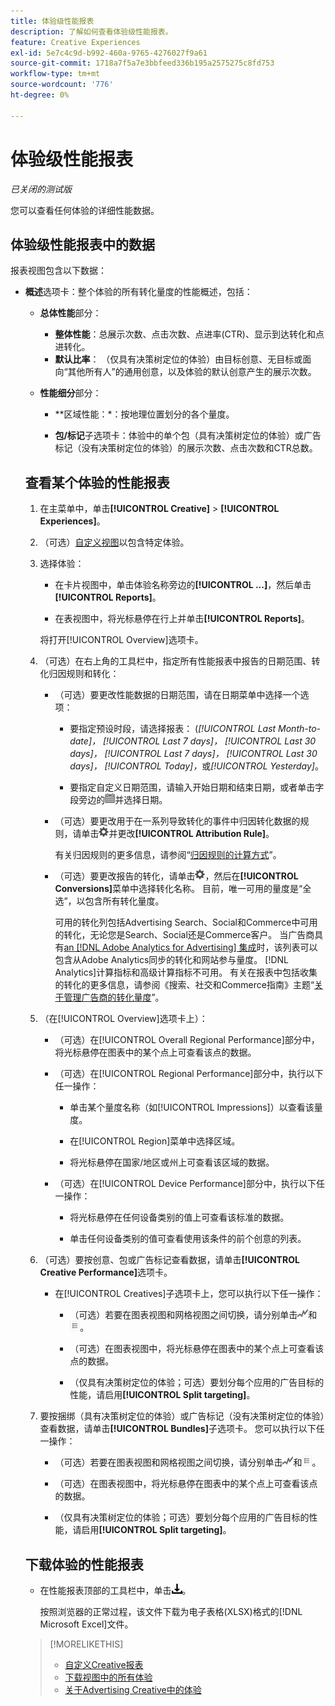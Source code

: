 ```yaml
---
title: 体验级性能报表
description: 了解如何查看体验级性能报表。
feature: Creative Experiences
exl-id: 5e7c4c9d-b992-460a-9765-4276027f9a61
source-git-commit: 1718a7f5a7e3bbfeed336b195a2575275c8fd753
workflow-type: tm+mt
source-wordcount: '776'
ht-degree: 0%

---
```


# 体验级性能报表

*已关闭的测试版*

您可以查看任何体验的详细性能数据。

## 体验级性能报表中的数据

报表视图包含以下数据：

* **概述**&#x200B;选项卡：整个体验<!-- Currently, the only metric in the settings list at the top of this main tab is "Select All." -->的所有转化量度的性能概述，包括：

   * **总体性能**&#x200B;部分：

      * **整体性能**：总展示次数、点击次数、点进率(CTR)、显示到达转化和点进转化。

     <!--
     ![Overall performance](/help/creative/assets/experience-report-overall-performance.png "Overall performance"){width="100" zoomable="yes"}
          -->

      * **默认比率**： （仅具有决策树定位的体验）由目标创意、无目标或面向“其他所有人”的通用创意，以及体验的默认创意产生的展示次数。

     <!--
     ![Default rate](/help/creative/assets/experience-report-default-rate.png "Default rate"){width="100" zoomable="yes"} 
     -->

   * **性能细分**&#x200B;部分：

      * **区域性能：*：按地理位置划分的各个量度。

        <!--   
      ![Regional performance](/help/creative/assets/experience-report-regional-performance.png "Regional performance"){width="100" zoomable="yes"}
      -->

      * **设备性能：**&#x200B;按设备类型、操作系统和浏览器列出的各个量度。 （可选）单击任何设备类别的值以查看符合该条件的前10个创意的列表。

        <!--    
      ![Device performance](/help/creative/assets/experience-report-device-performance.png "Device performance"){width="100" zoomable="yes"}
      -->

* **Creative性能**&#x200B;选项卡*：按创意和捆绑包或广告标记显示的性能概述，包括：

   * **创意内容**&#x200B;子选项卡：体验中每个创意内容的展示次数、点击次数和CTR总数。<!-- No breakdown yet for the individual ad elements and/or the served ads. -->

   * **包/标记**&#x200B;子选项卡：体验中的单个包（具有决策树定位的体验）或广告标记（没有决策树定位的体验）的展示次数、点击次数和CTR总数。

## 查看某个体验的性能报表

1. 在主菜单中，单击&#x200B;**[!UICONTROL Creative]** > **[!UICONTROL Experiences]**。

1. （可选）[自定义视图](/help/creative/introduction/customize-data-views.md)以包含特定体验。

1. 选择体验：

   * 在卡片视图中，单击体验名称旁边的&#x200B;**[!UICONTROL ...]**，然后单击&#x200B;**[!UICONTROL Reports]**。

   * 在表视图中，将光标悬停在行上并单击&#x200B;**[!UICONTROL Reports]**。

   将打开[!UICONTROL Overview]选项卡。

1. （可选）在右上角的工具栏中，指定所有性能报表中报告的日期范围、转化归因规则和转化：

   * （可选）要更改性能数据的日期范围，请在日期菜单中选择一个选项：

      * 要指定预设时段，请选择报表： (*[!UICONTROL Last Month-to-date]，* *[!UICONTROL Last 7 days]，* *[!UICONTROL Last 30 days]，* *[!UICONTROL Last 7 days]，* *[!UICONTROL Last 30 days]，* *[!UICONTROL Today]，*&#x200B;或&#x200B;*[!UICONTROL Yesterday]*。

      * 要指定自定义日期范围，请输入开始日期和结束日期，或者单击字段旁边的![日历图标](/help/search-social-commerce/assets/calendar.png)并选择日期。

   * （可选）要更改用于在一系列导致转化的事件中归因转化数据的规则，请单击![设置](/help/creative/assets/settings.png)并更改&#x200B;**[!UICONTROL Attribution Rule]**。

     有关归因规则的更多信息，请参阅“[归因规则的计算方式](/help/search-social-commerce/reports/attribution-rules.md)”。

   * （可选）要更改报告的转化，请单击![设置](/help/creative/assets/settings.png)，然后在&#x200B;**[!UICONTROL Conversions]**&#x200B;菜单中选择转化名称。 目前，唯一可用的量度是“全选”，以包含所有转化量度。

     可用的转化列包括Advertising Search、Social和Commerce中可用的转化，无论您是Search、Social还是Commerce客户。 当广告商具有[an [!DNL Adobe Analytics for Advertising] 集成](/help/integrations/analytics/overview.md)时，该列表可以包含从Adobe Analytics同步的转化和网站参与量度。 [!DNL Analytics]计算指标和高级计算指标不可用。 有关在报表中包括收集的转化的更多信息，请参阅《搜索、社交和Commerce指南》主题“[关于管理广告商的转化量度](/help/search-social-commerce/admin/conversion-metrics/conversion-metric-about.md)”。

1. （在[!UICONTROL Overview]选项卡上）：

   * （可选）在[!UICONTROL Overall Regional Performance]部分中，将光标悬停在图表中的某个点上可查看该点的数据。

   * （可选）在[!UICONTROL Regional Performance]部分中，执行以下任一操作：

      * 单击某个量度名称（如[!UICONTROL Impressions]）以查看该量度。

      * 在[!UICONTROL Region]菜单中选择区域。

      * 将光标悬停在国家/地区或州上可查看该区域的数据。

   * （可选）在[!UICONTROL Device Performance]部分中，执行以下任一操作：

      * 将光标悬停在任何设备类别的值上可查看该标准的数据。

      * 单击任何设备类别的值可查看使用该条件的前<!-- NN-->个创意的列表。

1. （可选）要按创意、包或广告标记查看数据，请单击&#x200B;**[!UICONTROL Creative Performance]**&#x200B;选项卡。

   * 在[!UICONTROL Creatives]子选项卡上，您可以执行以下任一操作：

      * （可选）若要在图表视图和网格视图之间切换，请分别单击![图表](/help/creative/assets/chart-view-button.png "图表")和![网格](/help/creative/assets/table-view-button.png "网格")。

      * （可选）在图表视图中，将光标悬停在图表中的某个点上可查看该点的数据。

      * （仅具有决策树定位的体验；可选）要划分每个应用的广告目标的性能，请启用&#x200B;**[!UICONTROL Split targeting]**。

1. 要按捆绑（具有决策树定位的体验）或广告标记（没有决策树定位的体验）查看数据，请单击&#x200B;**[!UICONTROL Bundles]**&#x200B;子选项卡。 您可以执行以下任一操作：

   * （可选）若要在图表视图和网格视图之间切换，请分别单击![图表](/help/creative/assets/chart-view-button.png "图表")和![网格](/help/creative/assets/table-view-button.png "网格")。

   * （可选）在图表视图中，将光标悬停在图表中的某个点上可查看该点的数据。

   * （仅具有决策树定位的体验；可选）要划分每个应用的广告目标的性能，请启用&#x200B;**[!UICONTROL Split targeting]**。

## 下载体验的性能报表

* 在性能报表顶部的工具栏中，单击![下载](/help/creative/assets/download.png "下载")。

  按照浏览器的正常过程，该文件下载为电子表格(XLSX)格式的[!DNL Microsoft Excel]文件。

>[!MORELIKETHIS]
>
>* [自定义Creative报表](/help/creative/report-custom-creative.md)
>* [下载视图中的所有体验](/help/creative/experiences/experience-download-view.md)
>* [关于Advertising Creative中的体验](/help/creative/experiences/experience-about.md)
